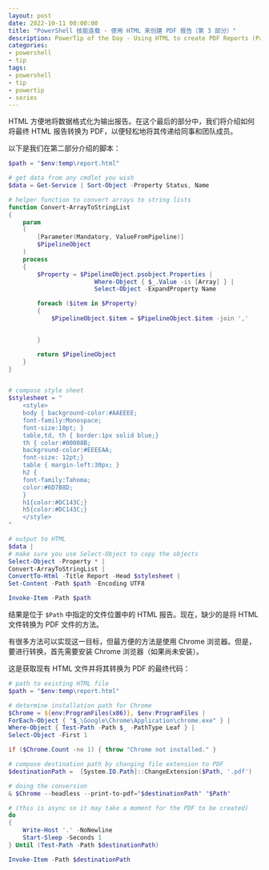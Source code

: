 ```yaml
---
layout: post
date: 2022-10-11 00:00:00
title: "PowerShell 技能连载 - 使用 HTML 来创建 PDF 报告（第 3 部分）"
description: PowerTip of the Day - Using HTML to create PDF Reports (Part 3)
categories:
- powershell
- tip
tags:
- powershell
- tip
- powertip
- series
---
```

HTML 方便地将数据格式化为输出报告。在这个最后的部分中，我们将介绍如何将最终 HTML 报告转换为 PDF，以便轻松地将其传递给同事和团队成员。

以下是我们在第二部分介绍的脚本：

```powershell
$path = "$env:temp\report.html"

# get data from any cmdlet you wish
$data = Get-Service | Sort-Object -Property Status, Name

# helper function to convert arrays to string lists
function Convert-ArrayToStringList
{
    param
    (
        [Parameter(Mandatory, ValueFromPipeline)]
        $PipelineObject
    )
    process
    {
        $Property = $PipelineObject.psobject.Properties |
                        Where-Object { $_.Value -is [Array] } |
                        Select-Object -ExpandProperty Name

        foreach ($item in $Property)
        {
            $PipelineObject.$item = $PipelineObject.$item -join ','


        }

        return $PipelineObject
    }
}


# compose style sheet
$stylesheet = "
    <style>
    body { background-color:#AAEEEE;
    font-family:Monospace;
    font-size:10pt; }
    table,td, th { border:1px solid blue;}
    th { color:#00008B;
    background-color:#EEEEAA;
    font-size: 12pt;}
    table { margin-left:30px; }
    h2 {
    font-family:Tahoma;
    color:#6D7B8D;
    }
    h1{color:#DC143C;}
    h5{color:#DC143C;}
    </style>
"

# output to HTML
$data |
# make sure you use Select-Object to copy the objects
Select-Object -Property * |
Convert-ArrayToStringList |
ConvertTo-Html -Title Report -Head $stylesheet |
Set-Content -Path $path -Encoding UTF8

Invoke-Item -Path $path
```

结果是位于 `$Path` 中指定的文件位置中的 HTML 报告。现在，缺少的是将 HTML 文件转换为 PDF 文件的方法。

有很多方法可以实现这一目标，但最方便的方法是使用 Chrome 浏览器。但是，要进行转换，首先需要安装 Chrome 浏览器（如果尚未安装）。

这是获取现有 HTML 文件并将其转换为 PDF 的最终代码：

```powershell
# path to existing HTML file
$path = "$env:temp\report.html"

# determine installation path for Chrome
$Chrome = ${env:ProgramFiles(x86)}, $env:ProgramFiles |
ForEach-Object { "$_\Google\Chrome\Application\chrome.exe" } |
Where-Object { Test-Path -Path $_ -PathType Leaf } |
Select-Object -First 1

if ($Chrome.Count -ne 1) { throw "Chrome not installed." }

# compose destination path by changing file extension to PDF
$destinationPath =  [System.IO.Path]::ChangeExtension($Path, '.pdf')

# doing the conversion
& $Chrome --headless --print-to-pdf="$destinationPath" "$Path"

# (this is async so it may take a moment for the PDF to be created)
do
{
    Write-Host '.' -NoNewline
    Start-Sleep -Seconds 1
} Until (Test-Path -Path $destinationPath)

Invoke-Item -Path $destinationPath
```

<!--本文国际来源：[Using HTML to create PDF Reports (Part 3)](https://community.idera.com/database-tools/powershell/powertips/b/tips/posts/using-html-to-create-pdf-reports-part-3)-->

